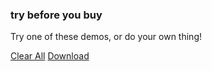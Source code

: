 ### try before you buy

Try one of these demos, or do your own thing!

<ul id='playground-demo-list'>
</ul>

<div id='cf-editor-controls'>
  <a href='javascript:void(0)' id='cf-editor-clear'>Clear All</a>
  <a href='javascript:void(0)' id='cf-editor-dl'>Download</a>
</div>

<div class='editor-wrapper'>
  <div class='cf-editor-html'></div>
  <div class='cf-editor-css'></div>
  <div class='cf-editor-javascript'></div>
  <div class='cf-editor-output'></div>
</div>
